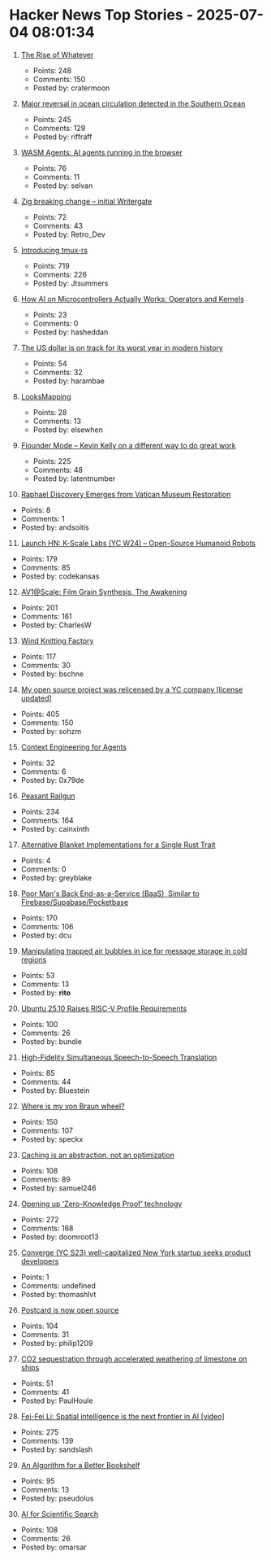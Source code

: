 # Hacker News Top Stories - 2025-07-04 08:01:34

1. [The Rise of Whatever](https://eev.ee/blog/2025/07/03/the-rise-of-whatever/)
   - Points: 248
   - Comments: 150
   - Posted by: cratermoon

2. [Major reversal in ocean circulation detected in the Southern Ocean](https://www.icm.csic.es/en/news/major-reversal-ocean-circulation-detected-southern-ocean-key-climate-implications)
   - Points: 245
   - Comments: 129
   - Posted by: riffraff

3. [WASM Agents: AI agents running in the browser](https://blog.mozilla.ai/wasm-agents-ai-agents-running-in-your-browser/)
   - Points: 76
   - Comments: 11
   - Posted by: selvan

4. [Zig breaking change – initial Writergate](https://github.com/ziglang/zig/pull/24329)
   - Points: 72
   - Comments: 43
   - Posted by: Retro_Dev

5. [Introducing tmux-rs](https://richardscollin.github.io/tmux-rs/)
   - Points: 719
   - Comments: 226
   - Posted by: Jtsummers

6. [How AI on Microcontrollers Actually Works: Operators and Kernels](https://danielmangum.com/posts/ai-microcontrollers-operators-kernels/)
   - Points: 23
   - Comments: 0
   - Posted by: hasheddan

7. [The US dollar is on track for its worst year in modern history](https://www.semafor.com/article/07/03/2025/the-us-dollar-is-on-track-for-its-worst-year-in-modern-history)
   - Points: 54
   - Comments: 32
   - Posted by: harambae

8. [LooksMapping](https://looksmapping.com/)
   - Points: 28
   - Comments: 13
   - Posted by: elsewhen

9. [Flounder Mode – Kevin Kelly on a different way to do great work](https://joincolossus.com/article/flounder-mode/)
   - Points: 225
   - Comments: 48
   - Posted by: latentnumber

10. [Raphael Discovery Emerges from Vatican Museum Restoration](https://news.artnet.com/art-world/raphael-rooms-restoration-discovery-2662624)
   - Points: 8
   - Comments: 1
   - Posted by: andsoitis

11. [Launch HN: K-Scale Labs (YC W24) – Open-Source Humanoid Robots](undefined)
   - Points: 179
   - Comments: 85
   - Posted by: codekansas

12. [AV1@Scale: Film Grain Synthesis, The Awakening](https://netflixtechblog.com/av1-scale-film-grain-synthesis-the-awakening-ee09cfdff40b)
   - Points: 201
   - Comments: 161
   - Posted by: CharlesW

13. [Wind Knitting Factory](https://www.merelkarhof.nl/work/wind-knitting-factory)
   - Points: 117
   - Comments: 30
   - Posted by: bschne

14. [My open source project was relicensed by a YC company [license updated]](https://twitter.com/soham_btw/status/1940952786491027886)
   - Points: 405
   - Comments: 150
   - Posted by: sohzm

15. [Context Engineering for Agents](https://rlancemartin.github.io/2025/06/23/context_engineering/)
   - Points: 32
   - Comments: 6
   - Posted by: 0x79de

16. [Peasant Railgun](https://knightsdigest.com/what-exactly-is-the-peasant-railgun-in-dd-5e/)
   - Points: 234
   - Comments: 164
   - Posted by: cainxinth

17. [Alternative Blanket Implementations for a Single Rust Trait](https://www.greyblake.com/blog/alternative-blanket-implementations-for-single-rust-trait/)
   - Points: 4
   - Comments: 0
   - Posted by: greyblake

18. [Poor Man's Back End-as-a-Service (BaaS), Similar to Firebase/Supabase/Pocketbase](https://github.com/zserge/pennybase)
   - Points: 170
   - Comments: 106
   - Posted by: dcu

19. [Manipulating trapped air bubbles in ice for message storage in cold regions](https://www.cell.com/cell-reports-physical-science/fulltext/S2666-3864(25)00221-8)
   - Points: 53
   - Comments: 13
   - Posted by: __rito__

20. [Ubuntu 25.10 Raises RISC-V Profile Requirements](https://www.omgubuntu.co.uk/2025/06/ubuntu-riscv-rva23-support)
   - Points: 100
   - Comments: 26
   - Posted by: bundie

21. [High-Fidelity Simultaneous Speech-to-Speech Translation](https://arxiv.org/abs/2502.03382)
   - Points: 85
   - Comments: 44
   - Posted by: Bluestein

22. [Where is my von Braun wheel?](https://angadh.com/wherevonbraunwheel)
   - Points: 150
   - Comments: 107
   - Posted by: speckx

23. [Caching is an abstraction, not an optimization](https://buttondown.com/jaffray/archive/caching-is-an-abstraction-not-an-optimization/)
   - Points: 108
   - Comments: 89
   - Posted by: samuel246

24. [Opening up ‘Zero-Knowledge Proof’ technology](https://blog.google/technology/safety-security/opening-up-zero-knowledge-proof-technology-to-promote-privacy-in-age-assurance/)
   - Points: 272
   - Comments: 168
   - Posted by: doomroot13

25. [Converge (YC S23) well-capitalized New York startup seeks product developers](https://www.runconverge.com/careers)
   - Points: 1
   - Comments: undefined
   - Posted by: thomashlvt

26. [Postcard is now open source](https://www.contraption.co/postcard-open-source/)
   - Points: 104
   - Comments: 31
   - Posted by: philip1209

27. [CO2 sequestration through accelerated weathering of limestone on ships](https://www.science.org/doi/10.1126/sciadv.adr7250)
   - Points: 51
   - Comments: 41
   - Posted by: PaulHoule

28. [Fei-Fei Li: Spatial intelligence is the next frontier in AI [video]](https://www.youtube.com/watch?v=_PioN-CpOP0)
   - Points: 275
   - Comments: 139
   - Posted by: sandslash

29. [An Algorithm for a Better Bookshelf](https://cacm.acm.org/news/an-algorithm-for-a-better-bookshelf/)
   - Points: 95
   - Comments: 13
   - Posted by: pseudolus

30. [AI for Scientific Search](https://arxiv.org/abs/2507.01903)
   - Points: 108
   - Comments: 26
   - Posted by: omarsar

